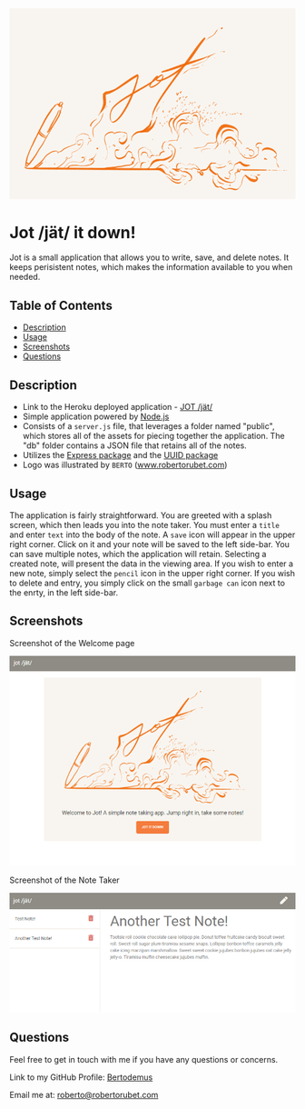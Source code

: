 ![logo](./public/assets/images/jot.png)
# Jot /jät/ it down!

Jot is a small application that allows you to write, save, and delete notes. It keeps perisistent notes, which makes the information available to you when needed.


## Table of Contents

* [Description](#description)
* [Usage](#usage)
* [Screenshots](#screenshots)
* [Questions](#questions)


## Description

* Link to the Heroku deployed application - [JOT /jät/](https://scary-mausoleum-13615.herokuapp.com/)
* Simple application powered by [Node.js](https://nodejs.org/en/)
* Consists of a `server.js` file, that leverages a folder named "public", which stores all of the assets for piecing together the application. The "db" folder contains a JSON file that retains all of the notes.
* Utilizes the [Express package](https://www.npmjs.com/package/express) and the [UUID package](https://www.npmjs.com/package/uuid)
* Logo was illustrated by `BERTO` (www.robertorubet.com)

## Usage

The application is fairly straightforward. You are greeted with a splash screen, which then leads you into the note taker. You must enter a `title` and enter `text` into the body of the note. A `save` icon will appear in the upper right corner. Click on it and your note will be saved to the left side-bar. You can save multiple notes, which the application will retain. Selecting a created note, will present the data in the viewing area. If you wish to enter a new note, simply select the `pencil` icon in the upper right corner. If you wish to delete and entry, you simply click on the small `garbage can` icon next to the enrty, in the left side-bar.

## Screenshots

Screenshot of the Welcome page

![example of app in use](./public/assets/images/screen1.png)



Screenshot of the Note Taker

![example Team.html](./public/assets/images/screen2.png)


## Questions

Feel free to get in touch with me if you have any questions or concerns.

Link to my GitHub Profile: [Bertodemus](https://github.com/bertodemus)

Email me at: [roberto@robertorubet.com](roberto@robertorubet.com)


